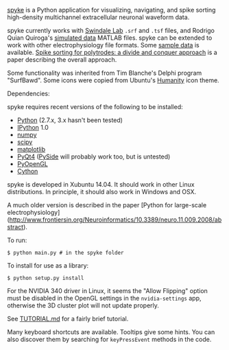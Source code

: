 [spyke](http://spyke.github.io) is a Python application for visualizing, navigating, and spike
sorting high-density multichannel extracellular neuronal waveform data.

spyke currently works with [Swindale Lab](http://swindale.ecc.ubc.ca) `.srf` and `.tsf` files,
and Rodrigo Quian Quiroga's [simulated
data](http://www.vis.caltech.edu/~rodri/Wave_clus/Simulator.zip) MATLAB files. spyke can be
extended to work with other electrophysiology file formats. Some [sample
data](http://swindale.ecc.ubc.ca/spyke) is available. [Spike sorting for polytrodes: a divide
and conquer approach](http://dx.doi.org/10.3389/fnsys.2014.00006) is a paper describing the
overall approach.

Some functionality was inherited from Tim Blanche's Delphi program "SurfBawd". Some icons were
copied from Ubuntu's [Humanity](http://launchpad.net/humanity) icon theme.

Dependencies:

spyke requires recent versions of the following to be installed:

* [Python](http://python.org) (2.7.x, 3.x hasn't been tested)
* [IPython](http://ipython.org) 1.0
* [numpy](http://numpy.org)
* [scipy](http://scipy.org)
* [matplotlib](http://matplotlib.org)
* [PyQt4](http://www.riverbankcomputing.co.uk/software/pyqt)
  ([PySide](http://pyside.org) will probably work too, but is untested)
* [PyOpenGL](http://pyopengl.sourceforge.net/)
* [Cython](http://cython.org)

spyke is developed in Xubuntu 14.04. It should work in other Linux distributions. In
principle, it should also work in Windows and OSX.

A much older version is described in the paper [Python for large-scale electrophysiology]
(http://www.frontiersin.org/Neuroinformatics/10.3389/neuro.11.009.2008/abstract).

To run:
```
$ python main.py # in the spyke folder
```
To install for use as a library:
```
$ python setup.py install
```

For the NVIDIA 340 driver in Linux, it seems the "Allow Flipping" option must be disabled in
the OpenGL settings in the `nvidia-settings` app, otherwise the 3D cluster plot will not
update properly.

See [TUTORIAL.md](TUTORIAL.md) for a fairly brief tutorial.

Many keyboard shortcuts are available. Tooltips give some hints. You can also discover them by
searching for `keyPressEvent` methods in the code.
